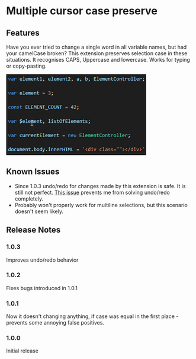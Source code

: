 # Multiple cursor case preserve

## Features

Have you ever tried to change a single word in all variable names, but had your camelCase broken? This extension preserves selection case in these situations. It recognises CAPS, Uppercase and lowercase. Works for typing or copy-pasting.

![Example](images/Example.gif)

## Known Issues

*   Since 1.0.3 undo/redo for changes made by this extension is safe. It is still not perfect. [This issue](https://github.com/Microsoft/vscode/issues/38535) prevents me from solving undo/redo completely.
*   Probably won't properly work for multiline selections, but this scenario doesn't seem likely.

## Release Notes

### 1.0.3

Improves undo/redo behavior

### 1.0.2

Fixes bugs introduced in 1.0.1

### 1.0.1

Now it doesn't changing anything, if case was equal in the first place - prevents some annoying false positives.

### 1.0.0

Initial release
